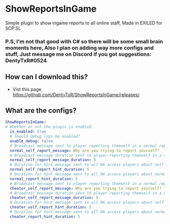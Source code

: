 # ShowReportsInGame
Simple plugin to show ingame reports to all online staff, Made in EXILED for SCP:SL

### P.S, I'm not that good with C# so there will be some small brain moments here, Also I plan on adding way more configs and stuff, Just message me on Discord if you got suggestions: DentyTxR#0524
## How can I download this?
  - Vist this page, https://github.com/DentyTxR/ShowReportsInGame/releases/

## What are the configs?
```yml
ShowReportsInGame:
# Whether or not the plugin is enabled.
  is_enabled: true
  # Should debug logs be enabled?
  enable_debug: false
  # Broadcast message sent to player reporting themself in a normal report
  normal_self_report_message: Why are you trying to report yourself?
  # Broadcast message duration sent to player reporting themself in a normal report
  normal_self_report_message_duration: 5
  # Duration for hint message sent to all RA access players about self report in a normal report
  normal_self_report_hint_duration: 5
  # Duration for hint message sent to all RA access players about normal report
  normal_report_hint_duration: 5
  # Broadcast message sent to player reporting themself in a normal report
  cheater_self_report_message: Why are you trying to report yourself?
  # Broadcast message duration sent to player reporting themself in a normal report
  cheater_self_report_message_duration: 5
  # Duration for hint message sent to all RA access players about self report in a normal report
  cheater_self_report_hint_duration: 5
  # Duration for hint message sent to all RA access players about normal report
  cheater_report_hint_duration: 5
  ```
